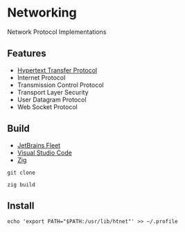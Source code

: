 [Fleet]: https://jetbrains.com/fleet/
[HTTP]: https://developer.mozilla.org/en-US/docs/Web/HTTP
[VSCode]: https://code.visualstudio.com/docs
[Zig Language]: https://ziglang.org/

# Networking

Network Protocol Implementations

## Features

- [Hypertext Transfer Protocol][HTTP]
- Internet Protocol
- Transmission Control Protocol
- Transport Layer Security
- User Datagram Protocol
- Web Socket Protocol

## Build

- [JetBrains Fleet][Fleet]
- [Visual Studio Code][VSCode]
- [Zig][Zig Language]

```shell
git clone

zig build
```

## Install

```shell
echo 'export PATH="$PATH:/usr/lib/htnet"' >> ~/.profile
```